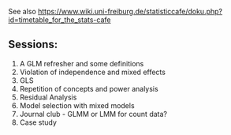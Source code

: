 See also https://www.wiki.uni-freiburg.de/statisticcafe/doku.php?id=timetable_for_the_stats-cafe

## Sessions: 

1. A GLM refresher and some definitions 
2. Violation of independence and mixed effects
3. GLS 	
4. Repetition of concepts and power analysis 	
5. Residual Analysis
6. Model selection with mixed models
7. Journal club - GLMM or LMM for count data?
8. Case study

